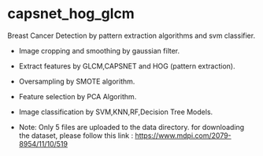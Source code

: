 # capsnet_hog_glcm
Breast Cancer Detection by pattern extraction algorithms and svm classifier.
* Image cropping and smoothing by gaussian filter.
* Extract features by GLCM,CAPSNET and HOG (pattern extraction).
* Oversampling by SMOTE algorithm.
* Feature selection by PCA Algorithm.
* Image classification by SVM,KNN,RF,Decision Tree Models.

* Note: Only 5 files are uploaded to the data directory. for downloading the dataset, please follow this link : https://www.mdpi.com/2079-8954/11/10/519
